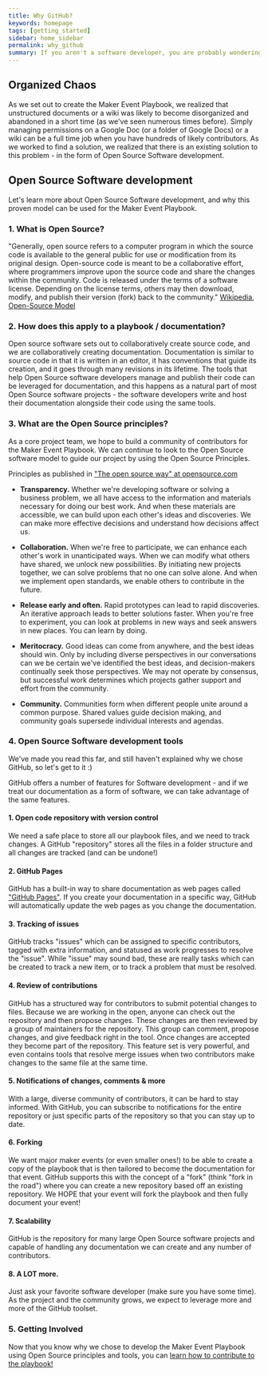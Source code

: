 ```yaml
---
title: Why GitHub?
keywords: homepage
tags: [getting_started]
sidebar: home_sidebar
permalink: why_github
summary: If you aren't a software developer, you are probably wondering what this GitHub thing is all about. Stick around for a bit and let's talk about why we chose to create the Maker Event Playbook using Open Source Software principles.
---
```


## Organized Chaos
As we set out to create the Maker Event Playbook, we realized that unstructured documents or a wiki was likely to become disorganized and abandoned in a short time (as we've seen numerous times before). Simply managing permissions on a Google Doc (or a folder of Google Docs) or a wiki can be a full time job when you have hundreds of likely contributors. As we worked to find a solution, we realized that there is an existing solution to this problem - in the form of Open Source Software development.

## Open Source Software development
Let's learn more about Open Source Software development, and why this proven model can be used for the Maker Event Playbook.

### 1. What is Open Source?
"Generally, open source refers to a computer program in which the source code is available to the general public for use or modification from its original design. Open-source code is meant to be a collaborative effort, where programmers improve upon the source code and share the changes within the community. Code is released under the terms of a software license. Depending on the license terms, others may then download, modify, and publish their version (fork) back to the community." [Wikipedia, Open-Source Model](https://en.wikipedia.org/wiki/Open-source_model)

### 2. How does this apply to a playbook / documentation?
Open source software sets out to collaboratively create source code, and we are collaboratively creating documentation. Documentation is similar to source code in that it is written in an editor, it has conventions that guide its creation, and it goes through many revisions in its lifetime. The tools that help Open Source software developers manage and publish their code can be leveraged for documentation, and this happens as a natural part of most Open Source software projects - the software developers write and host their documentation alongside their code using the same tools.

### 3. What are the Open Source principles?
As a core project team, we hope to build a community of contributors for the Maker Event Playbook. We can continue to look to the Open Source software model to guide our project by using the Open Source Principles.

Principles as published in ["The open source way" at opensource.com](https://opensource.com/open-source-way)

* __Transparency.__ Whether we're developing software or solving a business problem, we all have access to the information and materials necessary for doing our best work. And when these materials are accessible, we can build upon each other's ideas and discoveries. We can make more effective decisions and understand how decisions affect us.

* __Collaboration.__ When we're free to participate, we can enhance each other's work in unanticipated ways. When we can modify what others have shared, we unlock new possibilities. By initiating new projects together, we can solve problems that no one can solve alone. And when we implement open standards, we enable others to contribute in the future.

* __Release early and often.__ Rapid prototypes can lead to rapid discoveries. An iterative approach leads to better solutions faster. When you're free to experiment, you can look at problems in new ways and seek answers in new places. You can learn by doing.

* __Meritocracy.__ Good ideas can come from anywhere, and the best ideas should win. Only by including diverse perspectives in our conversations can we be certain we've identified the best ideas, and decision-makers continually seek those perspectives. We may not operate by consensus, but successful work determines which projects gather support and effort from the community.

* __Community.__ Communities form when different people unite around a common purpose. Shared values guide decision making, and community goals supersede individual interests and agendas.

### 4. Open Source Software development tools
We've made you read this far, and still haven't explained why we chose GitHub, so let's get to it :)

GitHub offers a number of features for Software development - and if we treat our documentation as a form of software, we can take advantage of the same features.

#### 1. Open code repository with version control
We need a safe place to store all our playbook files, and we need to track changes. A GitHub "repository" stores all the files in a folder structure and all changes are tracked (and can be undone!)

#### 2. GitHub Pages
GitHub has a built-in way to share documentation as web pages called ["GitHub Pages"](https://pages.github.com/). If you create your documentation in a specific way, GitHub will automatically update the web pages as you change the documentation.

#### 3. Tracking of issues
GitHub tracks "issues" which can be assigned to specific contributors, tagged with extra information, and statused as work progresses to resolve the "issue". While "issue" may sound bad, these are really tasks which can be created to track a new item, or to track a problem that must be resolved.

#### 4. Review of contributions
GitHub has a structured way for contributors to submit potential changes to files. Because we are working in the open, anyone can check out the repository and then propose changes. These changes are then reviewed by a group of maintainers for the repository. This group can comment, propose changes, and give feedback right in the tool. Once changes are accepted they become part of the repository. This feature set is very powerful, and even contains tools that resolve merge issues when two contributors make changes to the same file at the same time.

#### 5. Notifications of changes, comments & more
With a large, diverse community of contributors, it can be hard to stay informed. With GitHub, you can subscribe to notifications for the entire repository or just specific parts of the repository so that you can stay up to date.

#### 6. Forking
We want major maker events (or even smaller ones!) to be able to create a copy of the playbook that is then tailored to become the documentation for that event. GitHub supports this with the concept of a "fork" (think "fork in the road") where you can create a new repository based off an existing repository. We HOPE that your event will fork the playbook and then fully document your event!

#### 7. Scalability
GitHub is the repository for many large Open Source software projects and capable of handling any documentation we can create and any number of contributors.

#### 8. A LOT more.
Just ask your favorite software developer (make sure you have some time). As the project and the community grows, we expect to leverage more and more of the GitHub toolset.

### 5. Getting Involved
Now that you know why we chose to develop the Maker Event Playbook using Open Source principles and tools, you can [learn how to contribute to the playbook!](contributing.html) 
